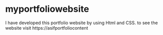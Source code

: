 # myportfoliowebsite
I have developed this portfolio website by using Html and CSS. to see the website visit https://asifportfoliocontent
